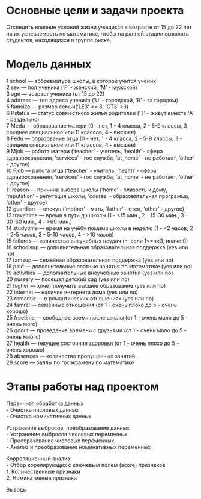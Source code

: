 <h1 class="code-line" data-line-start=0 data-line-end=1 ><a id="_____0"></a>Основные цели и задачи проекта</h1>
<p class="has-line-data" data-line-start="1" data-line-end="2">Отследить влияние условий жизни учащихся в возрасте от 15 до 22 лет на их успеваемость по математике, чтобы на ранней стадии выявлять студентов, находящихся в группе риска.</p>
<h1 class="code-line" data-line-start=3 data-line-end=4 ><a id="__3"></a>Модель данных</h1>
<p class="has-line-data" data-line-start="4" data-line-end="33">1 school — аббревиатура школы, в которой учится ученик<br>
2 sex — пол ученика (‘F’ - женский, ‘M’ - мужской)<br>
3 age — возраст ученика (от 15 до 22)<br>
4 address — тип адреса ученика (‘U’ - городской, ‘R’ - за городом)<br>
5 famsize — размер семьи(‘LE3’ &lt;= 3, ‘GT3’ &gt;3)<br>
6 Pstatus — статус совместного жилья родителей (‘T’ - живут вместе ‘A’ - раздельно)<br>
7 Medu — образование матери (0 - нет, 1 - 4 класса, 2 - 5-9 классы, 3 - среднее специальное или 11 классов, 4 - высшее)<br>
8 Fedu — образование отца (0 - нет, 1 - 4 класса, 2 - 5-9 классы, 3 - среднее специальное или 11 классов, 4 - высшее)<br>
9 Mjob — работа матери (‘teacher’ - учитель, ‘health’ - сфера здравоохранения, ‘services’ - гос служба, ‘at_home’ - не работает, ‘other’ - другое)<br>
10 Fjob — работа отца (‘teacher’ - учитель, ‘health’ - сфера здравоохранения, ‘services’ - гос служба, ‘at_home’ - не работает, ‘other’ - другое)<br>
11 reason — причина выбора школы (‘home’ - близость к дому, ‘reputation’ - репутация школы, ‘course’ - образовательная программа, ‘other’ - другое)<br>
12 guardian — опекун (‘mother’ - мать, ‘father’ - отец, ‘other’ - другое)<br>
13 traveltime — время в пути до школы (1 - &lt;15 мин., 2 - 15-30 мин., 3 - 30-60 мин., 4 - &gt;60 мин.)<br>
14 studytime — время на учёбу помимо школы в неделю (1 - &lt;2 часов, 2 - 2-5 часов, 3 - 5-10 часов, 4 - &gt;10 часов)<br>
15 failures — количество внеучебных неудач (n, если 1&lt;=n&lt;3, иначе 0)<br>
16 schoolsup — дополнительная образовательная поддержка (yes или no)<br>
17 famsup — семейная образовательная поддержка (yes или no)<br>
18 paid — дополнительные платные занятия по математике (yes или no)<br>
19 activities — дополнительные внеучебные занятия (yes или no)<br>
20 nursery — посещал детский сад (yes или no)<br>
21 higher — хочет получить высшее образование (yes или no)<br>
22 internet — наличие интернета дома (yes или no)<br>
23 romantic — в романтических отношениях (yes или no)<br>
24 famrel — семейные отношения (от 1 - очень плохо до 5 - очень хорошо)<br>
25 freetime — свободное время после школы (от 1 - очень мало до 5 - очень мого)<br>
26 goout — проведение времени с друзьями (от 1 - очень мало до 5 - очень много)<br>
27 health — текущее состояние здоровья (от 1 - очень плохо до 5 - очень хорошо)<br>
28 absences — количество пропущенных занятий<br>
29 score — баллы по госэкзамену по математике</p>
<h1 class="code-line" data-line-start=34 data-line-end=35 ><a id="____34"></a>Этапы работы над проектом</h1>
<p class="has-line-data" data-line-start="35" data-line-end="38">Первичная обработка данных<br>
- Очистка числовых данных<br>
- Очистка номинативных данных</p>
<p class="has-line-data" data-line-start="39" data-line-end="43">Устранение выбросов, преобразование данных<br>
- Устранение выбросов числовых переменных<br>
- Преобразование числовых переменных<br>
- Анализ и преобразование номинативных переменных</p>
<p class="has-line-data" data-line-start="44" data-line-end="48">Корреляционный анализ<br>
- Отбор корелирующих с ключевым полем (score) признаков<br>
1. Количественные признаки<br>
2. Номинативные признаки</p>
<p class="has-line-data" data-line-start="49" data-line-end="50">Выводы</p>